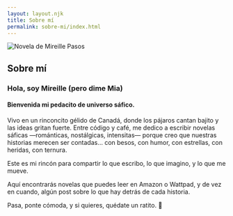 ```yaml
---
layout: layout.njk
title: Sobre mí
permalink: sobre-mi/index.html
---
```


<section>
  <div class="content about flex">
  <div class="author-photo">
    <img alt="Novela de Mireille Pasos" src="/assets/images/mia2024.jpg">
  </div>
  <div class="author-bio">
    <h1>Sobre mí</h1>
    <h3>Hola, soy Mireille (pero dime Mia)</h3>
    <h4>Bienvenida mi pedacito de universo sáfico.</h4>
    <p>Vivo en un rinconcito gélido de Canadá, donde los pájaros cantan bajito y las ideas gritan fuerte. Entre código y café, me dedico a escribir novelas sáficas —románticas, nostálgicas, intensitas— porque creo que nuestras historias merecen ser contadas… con besos, con humor, con estrellas, con heridas, con ternura.</p>
    <p>Este es mi rincón para compartir lo que escribo, lo que imagino, y lo que me mueve.</p>
    <p>Aquí encontrarás novelas que puedes leer en Amazon o Wattpad, y de vez en cuando, algún post sobre lo que hay detrás de cada historia.</p>
    <p>Pasa, ponte cómoda, y si quieres, quédate un ratito. 💜</p>
  </div>
</div>
</section>
